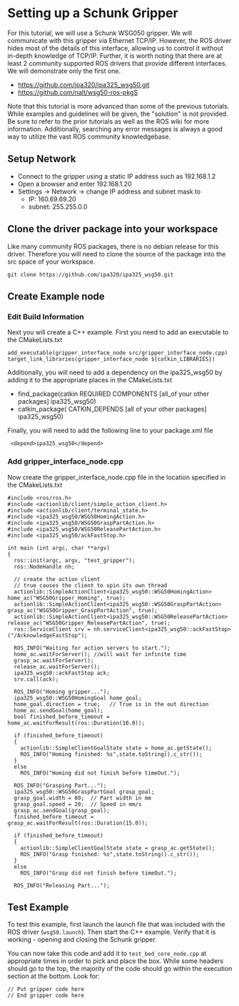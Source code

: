 # Setting up a Schunk Gripper
 
For this tutorial, we will use a Schunk WSG050 gripper. We will communicate with this gripper via Ethernet TCP/IP. However, the ROS driver hides most of the details of this interface, allowing us to control it without in-depth knowledge of TCP/IP. Further, it is worth noting that there are at least 2 community supported ROS drivers that provide different interfaces. We will demonstrate only the first one.
 
* https://github.com/ipa320/ipa325_wsg50.git
* https://github.com/nalt/wsg50-ros-pkgS
 
Note that this tutorial is more advanced than some of the previous tutorials. While examples and guidelines will be given, the "solution" is not provided. Be sure to refer to the prior tutorials as well as the ROS wiki for more information. Additionally, searching any error messages is always a good way to utilize the vast ROS community knowledgebase.
 
## Setup Network
* Connect to the gripper using a static IP address such as 192.168.1.2
* Open a browser and enter 192.168.1.20
* Settings → Network → change IP address and subnet mask to
    * IP: 160.69.69.20
    * subnet: 255.255.0.0
 
## Clone the driver package into your workspace
Like many community ROS packages, there is no debian release for this driver. Therefore you will need to clone the source of the package into the src space of your workspace.
```
git clone https://github.com/ipa320/ipa325_wsg50.git
```
 
## Create Example node
### Edit Build Information
Next you will create a C++ example. First you need to add an executable to the CMakeLists.txt
 
```
add_executable(gripper_interface_node src/gripper_interface_node.cpp) 
target_link_libraries(gripper_interface_node ${catkin_LIBRARIES}) 
```
 
Additionally, you will need to add a dependency on the ipa325_wsg50 by adding it to the appropriate places in the CMakeLists.txt
 
* find_package(catkin REQUIRED COMPONENTS [all_of your other packages] ipa325_wsg50)
* catkin_package( CATKIN_DEPENDS [all of your other packages] ipa325_wsg50)
 
Finally, you will need to add the following line to your package.xml file
 
```
 <depend>ipa325_wsg50</depend> 
```

 
### Add gripper_interface_node.cpp
 
Now create the gripper_interface_node.cpp file in the location specified in the CMakeLists.txt
 
 
```
#include <ros/ros.h>
#include <actionlib/client/simple_action_client.h>
#include <actionlib/client/terminal_state.h>
#include <ipa325_wsg50/WSG50HomingAction.h>
#include <ipa325_wsg50/WSG50GraspPartAction.h>
#include <ipa325_wsg50/WSG50ReleasePartAction.h>
#include <ipa325_wsg50/ackFastStop.h>
 
int main (int argc, char **argv)
{
  ros::init(argc, argv, "test_gripper");
  ros::NodeHandle nh;
 
  // create the action client
  // true causes the client to spin its own thread
  actionlib::SimpleActionClient<ipa325_wsg50::WSG50HomingAction> home_ac("WSG50Gripper_Homing", true);
  actionlib::SimpleActionClient<ipa325_wsg50::WSG50GraspPartAction> grasp_ac("WSG50Gripper_GraspPartAction", true);
  actionlib::SimpleActionClient<ipa325_wsg50::WSG50ReleasePartAction> release_ac("WSG50Gripper_ReleasePartAction", true);
  ros::ServiceClient srv = nh.serviceClient<ipa325_wsg50::ackFastStop>("/AcknowledgeFastStop");
 
  ROS_INFO("Waiting for action servers to start.");
  home_ac.waitForServer(); //will wait for infinite time
  grasp_ac.waitForServer();
  release_ac.waitForServer();
  ipa325_wsg50::ackFastStop ack;
  srv.call(ack);
 
  ROS_INFO("Homing gripper...");
  ipa325_wsg50::WSG50HomingGoal home_goal;
  home_goal.direction = true;   // True is in the out direction
  home_ac.sendGoal(home_goal);
  bool finished_before_timeout = home_ac.waitForResult(ros::Duration(10.0));
 
  if (finished_before_timeout)
  {
    actionlib::SimpleClientGoalState state = home_ac.getState();
    ROS_INFO("Homing finished: %s",state.toString().c_str());
  }
  else
    ROS_INFO("Homing did not finish before timeOut.");
 
  ROS_INFO("Grasping Part...");
  ipa325_wsg50::WSG50GraspPartGoal grasp_goal;
  grasp_goal.width = 80;  // Part width in mm
  grasp_goal.speed = 20;  // Speed in mm/s
  grasp_ac.sendGoal(grasp_goal);
  finished_before_timeout = grasp_ac.waitForResult(ros::Duration(15.0));
 
  if (finished_before_timeout)
  {
    actionlib::SimpleClientGoalState state = grasp_ac.getState();
    ROS_INFO("Grasp finished: %s",state.toString().c_str());
  }
  else
    ROS_INFO("Grasp did not finish before timeOut.");
 
  ROS_INFO("Releasing Part...");
```
 
## Test Example
To test this example, first launch the launch file that was included with the ROS driver (`wsg50.launch`).  Then start the C++ example. Verify that it is working - opening and closing the Schunk gripper.
 
You can now take this code and add it to `test_bed_core_node.cpp` at appropriate times in order to pick and place the box. While some headers should go to the top, the majority of the code should go within the execution section at the bottom. Look for:
```
// Put gripper code here
// End gripper code here
```
 
